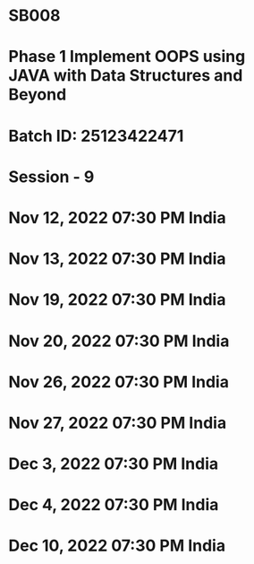 # SB008
# Phase 1 Implement OOPS using JAVA with Data Structures and Beyond
# Batch ID: 25123422471
# Session - 9
# Nov 12, 2022 07:30 PM India
# Nov 13, 2022 07:30 PM India
# Nov 19, 2022 07:30 PM India
# Nov 20, 2022 07:30 PM India
# Nov 26, 2022 07:30 PM India
# Nov 27, 2022 07:30 PM India
# Dec 3, 2022 07:30 PM India
# Dec 4, 2022 07:30 PM India
# Dec 10, 2022 07:30 PM India
